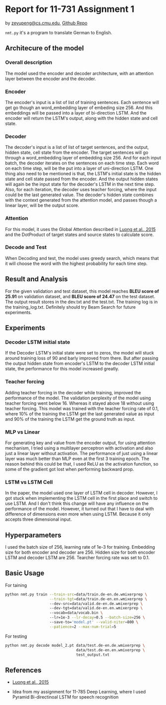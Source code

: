
# Report for 11-731 Assignment 1
by zeyupeng@cs.cmu.edu, [Github Repo](https://github.com/Zacharypeng/11-731.git)

`nmt.py` it's a program to translate German to English. 

## Architecure of the model

### Overall description

The model used the encoder and decoder architecture, with an attention layer between the encoder and the decoder.

### Encoder

The encoder's input is a list of list of training sentences. Each sentence will get go though an word_embedding layer of embeding size 256. And this embeddings will be passed into a layer of bi-direction LSTM. And the encoder will return the LSTM's output, along with the hidden state and cell state. 

### Decoder

The decoder's input is a list of list of target sentences, and the output, hidden state, cell state from the encoder. The target sentences will go through a word_embedding layer of embedding size 256. And for each input batch, the decoder iterates on the sentences on each time step. Each word on each time step, will be the put into a layer of uni-direction LSTM. One thing also need to be mentioned is that, the LSTM's initial state is the hidden state and cell state passed from the encoder. And the output hidden states will again be the input state for the decoder's LSTM in the next time step. Also, for each iteration, the decoder uses teacher forcing, where the input could be the last generated value. The decoder's hidden state combines with the context generated from the attention model, and passes though a linear layer, will be the output score. 

### Attention

For this model, it uses the Global Attention described in [Luong et al., 2015](https://arxiv.org/pdf/1508.04025.pdf) and the DotProduct of target states and source states to calculate score. 

### Decode and Test

When Decoding and test, the model uses greedy search, which means that it will choose the word with the highest probability for each time step. 

## Result and Analysis

For the given validation and test dataset, this model reaches **BLEU score of 25.91** on validation dataset, and **BLEU score of 24.47** on the test dataset. The output result stores in the dev.txt and the test.txt. The training log is in the training_log.txt. Definitely should try Beam Search for future experiments. 

## Experiments

### Decoder LSTM initial state

If the Decoder LSTM's initial state were set to zeros, the model will stuck around training loss of 90 and barly improved from there. But after passing the output hidden state from encoder's LSTM to the decoder LSTM initial state, the performance for this model increased greatly. 

### Teacher forcing

Adding teacher forcing in the decoder while training, improved the performance of the model. The validation perplexity of the model using teacher forcing went below 16. Whereas it stayed above 18 without using teacher forcing. This model was trained with the teacher forcing rate of 0.1, where 10% of the training the LSTM get the last generated value as input and 90% of the training the LSTM get the ground truth as input. 

### MLP vs Linear

For generating key and value from the encoder output, for using attention mechanism, I tried using a multilayer perceptron with activation and also just a linear layer without activation. The performance of just using a linear layer was much better than MLP even at the first 3 training epoch. The reason behind this could be that, I used ReLU as the activation function, so some of the gradient got lost when performing backward prop. 

### LSTM vs LSTM Cell

In the paper, the model used one layer of LSTM cell in decoder. However, I got stuck when implementing the LSTM cell in the first place and switch to use LSTM. And I don't think this change will have any influence on the performance of the model. However, it turned out that I have to deal with difference of dimensions even more when using LSTM. Because it only accepts three dimensional input. 

## Hyperparameters

I used the batch size of 256, learning rate of 1e-3 for training. Embedding size for both encoder and decoder are 256. Hidden size for both encoder LSTM and decoder LSTM are 256. Tearcher forcing rate was set to 0.1. 

## Basic Usage

For taining
```bash
python nmt.py train --train-src=data/train.de-en.de.wmixerprep \
                    --train-tgt=data/train.de-en.en.wmixerprep \ 
                    --dev-src=data/valid.de-en.de.wmixerprep \ 
                    --dev-tgt=data/valid.de-en.en.wmixerprep \ 
                    --vocab=data/vocab.bin \ 
                    --lr=1e-3 --lr-decay=0.5 --batch-size=256 \ 
                    --save-to='model.pt' --valid-niter=800 \
                    --patience=2 --max-num-trial=5
```

For testing
```bash
python nmt.py decode model_2.pt data/test.de-en.de.wmixerprep \
                                data/test.de-en.en.wmixerprep \ 
                                test_output.txt
```

## References
* [Luong et al., 2015](https://arxiv.org/pdf/1508.04025.pdf)

* Idea from my assignment for 11-785 Deep Learning, where I used Pyramid Bi-directinoal LSTM for speech recognition


